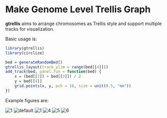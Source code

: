 Make Genome Level Trellis Graph
===============================

**gtrellis** aims to arrange chromosomes as Trellis style and support multiple tracks for visualization.

Basic usage is:

```r
library(gtrellis)
library(circlize)

bed = generateRandomBed()
gtrellis_layout(track_ylim = range(bed[[4]]))
add_track(bed, panel.fun = function(bed) {
    x = (bed[[2]] + bed[[3]]) / 2
    y = bed[[4]]
    grid.points(x, y, pch = 16, size = unit(0.5, "mm"))
})
```

Example figures are:

![1](https://cloud.githubusercontent.com/assets/449218/5553808/5d5859bc-8c30-11e4-9a58-77e28cf7fd8b.png)
![default](https://cloud.githubusercontent.com/assets/449218/6318159/bca7edf4-ba81-11e4-9cf7-e6bab5303ca0.png)
![1](https://cloud.githubusercontent.com/assets/449218/6318160/c061efc6-ba81-11e4-9b80-ab6ddb7377dc.png)
![4](https://cloud.githubusercontent.com/assets/449218/5553818/89527e8a-8c30-11e4-84fe-2d8b72ddcc2e.png)
![5](https://cloud.githubusercontent.com/assets/449218/5553819/911f938c-8c30-11e4-8b49-d2b32291aef5.png)
![6](https://cloud.githubusercontent.com/assets/449218/5553820/978ab882-8c30-11e4-8259-2b8c91e780ce.png)
